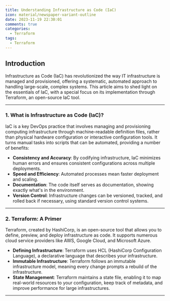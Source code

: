 ```yaml
---
title: Understanding Infrastructure as Code (IaC)
icon: material/newspaper-variant-outline
date: 2023-11-19 22:30:01
comments: true
categories:
  - Terraform
tags:
  - Terraform
---
```


## Introduction

Infrastructure as Code (IaC) has revolutionized the way IT infrastructure is managed and provisioned, offering a systematic, automated approach to handling large-scale, complex systems. This article aims to shed light on the essentials of IaC, with a special focus on its implementation through Terraform, an open-source IaC tool.

---

### 1. What is Infrastructure as Code (IaC)?

IaC is a key DevOps practice that involves managing and provisioning computing infrastructure through machine-readable definition files, rather than physical hardware configuration or interactive configuration tools. It turns manual tasks into scripts that can be automated, providing a number of benefits:

- **Consistency and Accuracy**: By codifying infrastructure, IaC minimizes human errors and ensures consistent configurations across multiple deployments.
- **Speed and Efficiency**: Automated processes mean faster deployment and scaling.
- **Documentation**: The code itself serves as documentation, showing exactly what's in the environment.
- **Version Control**: Infrastructure changes can be versioned, tracked, and rolled back if necessary, using standard version control systems.

---

### 2. Terraform: A Primer

Terraform, created by HashiCorp, is an open-source tool that allows you to define, preview, and deploy infrastructure as code. It supports numerous cloud service providers like AWS, Google Cloud, and Microsoft Azure.

- **Defining Infrastructure**: Terraform uses HCL (HashiCorp Configuration Language), a declarative language that describes your infrastructure.
- **Immutable Infrastructure**: Terraform follows an immutable infrastructure model, meaning every change prompts a rebuild of the infrastructure.
- **State Management**: Terraform maintains a state file, enabling it to map real-world resources to your configuration, keep track of metadata, and improve performance for large infrastructures.

---
